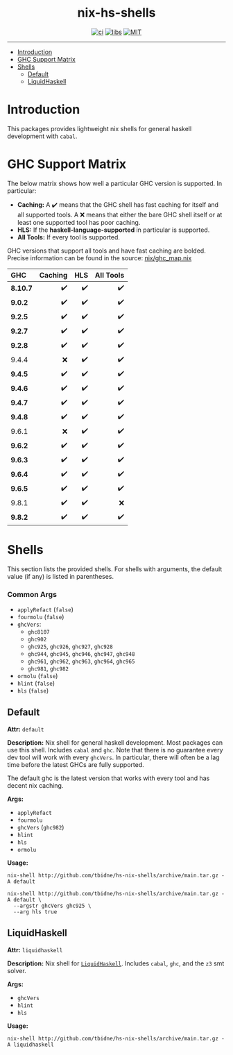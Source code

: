 <div align="center">

# nix-hs-shells

[![ci](http://img.shields.io/github/actions/workflow/status/tbidne/hs-nix-shells/ci.yaml?branch=main&labelColor=2f353c&label=ci)](https://github.com/tbidne/hs-nix-shells/actions/workflows/ci.yaml)
[![libs](http://img.shields.io/github/actions/workflow/status/tbidne/hs-nix-shells/libs.yaml?branch=main&labelColor=2f353c&label=libs)](https://github.com/tbidne/hs-nix-shells/actions/workflows/libs.yaml)
[![MIT](https://img.shields.io/github/license/tbidne/nix-hs-shells?color=blue)](https://opensource.org/licenses/MIT)

</div>

---

- [Introduction](#introduction)
- [GHC Support Matrix](#ghc-support-matrix)
- [Shells](#shells)
  - [Default](#default)
  - [LiquidHaskell](#liquidhaskell)

# Introduction

This packages provides lightweight nix shells for general haskell development with `cabal`.

# GHC Support Matrix

The below matrix shows how well a particular GHC version is supported. In particular:

- **Caching:** A ✔️ means that the GHC shell has fast caching for itself and all supported tools. A ❌ means that either the bare GHC shell itself or at least one supported tool has poor caching.
- **HLS:** If the **haskell-language-supported** in particular is supported.
- **All Tools:** If every tool is supported.

GHC versions that support all tools and have fast caching are bolded. Precise information can be found in the source: [nix/ghc_map.nix](./nix/ghc_map.nix)

| GHC        | Caching | HLS | All Tools|
|:-----------|--------:|----:|---------:|
| **8.10.7** |       ✔️ |   ✔️ |        ✔️ |
| **9.0.2**  |       ✔️ |   ✔️ |        ✔️ |
| **9.2.5**  |       ✔️ |   ✔️ |        ✔️ |
| **9.2.7**  |       ✔️ |   ✔️ |        ✔️ |
| **9.2.8**  |       ✔️ |   ✔️ |        ✔️ |
| 9.4.4      |      ❌ |   ✔️ |        ✔️ |
| **9.4.5**  |       ✔️ |   ✔️ |        ✔️ |
| **9.4.6**  |       ✔️ |   ✔️ |        ✔️ |
| **9.4.7**  |       ✔️ |   ✔️ |        ✔️ |
| **9.4.8**  |       ✔️ |   ✔️ |        ✔️ |
| 9.6.1      |      ❌ |   ✔️ |        ✔️ |
| **9.6.2**  |       ✔️ |   ✔️ |        ✔️ |
| **9.6.3**  |       ✔️ |   ✔️ |        ✔️ |
| **9.6.4**  |       ✔️ |   ✔️ |        ✔️ |
| **9.6.5**  |       ✔️ |   ✔️ |        ✔️ |
| 9.8.1      |       ✔️ |   ✔️ |       ❌ |
| **9.8.2**  |       ✔️ |   ✔️ |        ✔️ |

# Shells

This section lists the provided shells. For shells with arguments, the default value (if any) is listed in parentheses.

### Common Args

* `applyRefact` (`false`)
* `fourmolu` (`false`)
* `ghcVers`:
  * `ghc8107`
  * `ghc902`
  * `ghc925`, `ghc926`, `ghc927`, `ghc928`
  * `ghc944`, `ghc945`, `ghc946`, `ghc947`, `ghc948`
  * `ghc961`, `ghc962`, `ghc963`, `ghc964`, `ghc965`
  * `ghc981`, `ghc982`
* `ormolu` (`false`)
* `hlint` (`false`)
* `hls` (`false`)

## Default

**Attr:** `default`

**Description:** Nix shell for general haskell development. Most packages can use this shell. Includes `cabal` and `ghc`. Note that there is no guarantee every dev tool will work with every `ghcVers`. In particular, there will often be a lag time before the latest GHCs are fully supported.

The default ghc is the latest version that works with every tool and has decent nix caching.

**Args:**

* `applyRefact`
* `fourmolu`
* `ghcVers` (`ghc982`)
* `hlint`
* `hls`
* `ormolu`

**Usage:**

```
nix-shell http://github.com/tbidne/hs-nix-shells/archive/main.tar.gz -A default

nix-shell http://github.com/tbidne/hs-nix-shells/archive/main.tar.gz -A default \
  --argstr ghcVers ghc925 \
  --arg hls true
```

## LiquidHaskell

**Attr:** `liquidhaskell`

**Description:** Nix shell for [`LiquidHaskell`](https://github.com/ucsd-progsys/liquidhaskell/). Includes `cabal`, `ghc`, and the `z3` smt solver.

**Args:**

* `ghcVers`
* `hlint`
* `hls`

**Usage:**

```
nix-shell http://github.com/tbidne/hs-nix-shells/archive/main.tar.gz -A liquidhaskell
```
